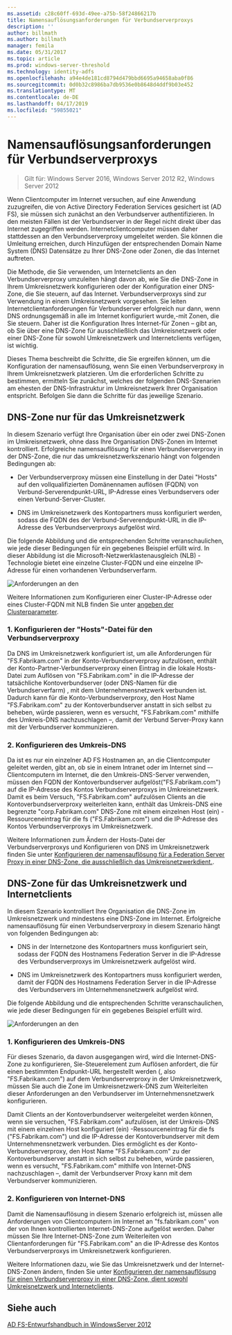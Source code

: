```yaml
---
ms.assetid: c28c60ff-693d-49ee-a75b-58f24866217b
title: Namensauflösungsanforderungen für Verbundserverproxys
description: ''
author: billmath
ms.author: billmath
manager: femila
ms.date: 05/31/2017
ms.topic: article
ms.prod: windows-server-threshold
ms.technology: identity-adfs
ms.openlocfilehash: a94e4de181cd8794d479bbd6695a94658aba0f86
ms.sourcegitcommit: 0d0b32c8986ba7db9536e0b8648d4ddf9b03e452
ms.translationtype: MT
ms.contentlocale: de-DE
ms.lasthandoff: 04/17/2019
ms.locfileid: "59855021"
---
```

# <a name="name-resolution-requirements-for-federation-server-proxies"></a>Namensauflösungsanforderungen für Verbundserverproxys

>Gilt für: Windows Server 2016, Windows Server 2012 R2, Windows Server 2012

Wenn Clientcomputer im Internet versuchen, auf eine Anwendung zuzugreifen, die von Active Directory Federation Services gesichert ist \(AD FS\), sie müssen sich zunächst an den Verbundserver authentifizieren. In den meisten Fällen ist der Verbundserver in der Regel nicht direkt über das Internet zugegriffen werden. Internetclientcomputer müssen daher stattdessen an den Verbundserverproxy umgeleitet werden. Sie können die Umleitung erreichen, durch Hinzufügen der entsprechenden Domain Name System \(DNS\) Datensätze zu Ihrer DNS-Zone oder Zonen, die das Internet auftreten.  
  
Die Methode, die Sie verwenden, um Internetclients an den Verbundserverproxy umzuleiten hängt davon ab, wie Sie die DNS-Zone in Ihrem Umkreisnetzwerk konfigurieren oder der Konfiguration einer DNS-Zone, die Sie steuern, auf das Internet. Verbundserverproxys sind zur Verwendung in einem Umkreisnetzwerk vorgesehen. Sie leiten Internetclientanforderungen für Verbundserver erfolgreich nur dann, wenn DNS ordnungsgemäß in alle im Internet konfiguriert wurde,\-mit Zonen, die Sie steuern. Daher ist die Konfiguration Ihres Internet\-für Zonen – gibt an, ob Sie über eine DNS-Zone für ausschließlich das Umkreisnetzwerk oder einer DNS-Zone für sowohl Umkreisnetzwerk und Internetclients verfügen, ist wichtig.  
  
Dieses Thema beschreibt die Schritte, die Sie ergreifen können, um die Konfiguration der namensauflösung, wenn Sie einen Verbundserverproxy in Ihrem Umkreisnetzwerk platzieren. Um die erforderlichen Schritte zu bestimmen, ermitteln Sie zunächst, welches der folgenden DNS-Szenarien am ehesten der DNS-Infrastruktur im Umkreisnetzwerk Ihrer Organisation entspricht. Befolgen Sie dann die Schritte für das jeweilige Szenario.  
  
## <a name="dns-zone-serving-only-the-perimeter-network"></a>DNS-Zone nur für das Umkreisnetzwerk  
In diesem Szenario verfügt Ihre Organisation über ein oder zwei DNS-Zonen im Umkreisnetzwerk, ohne dass Ihre Organisation DNS-Zonen im Internet kontrolliert. Erfolgreiche namensauflösung für einen Verbundserverproxy in der DNS-Zone, die nur das umkreisnetzwerkszenario hängt von folgenden Bedingungen ab:  
  
-   Der Verbundserverproxy müssen eine Einstellung in der Datei "Hosts" auf den vollqualifizierten Domänennamen auflösen \(FQDN\) von Verbund-Serverendpunkt-URL, IP-Adresse eines Verbundservers oder einen Verbund-Server-Cluster.  
  
-   DNS im Umkreisnetzwerk des Kontopartners muss konfiguriert werden, sodass die FQDN des der Verbund-Serverendpunkt-URL in die IP-Adresse des Verbundserverproxys aufgelöst wird.  
  
Die folgende Abbildung und die entsprechenden Schritte veranschaulichen, wie jede dieser Bedingungen für ein gegebenes Beispiel erfüllt wird. In dieser Abbildung ist die Microsoft-Netzwerklastenausgleich \(NLB\) -Technologie bietet eine einzelne Cluster-FQDN und eine einzelne IP-Adresse für einen vorhandenen Verbundserverfarm.  
  
![Anforderungen an den](media/adfs2_deploy_single_fs.gif)  
  
Weitere Informationen zum Konfigurieren einer Cluster-IP-Adresse oder eines Cluster-FQDN mit NLB finden Sie unter [angeben der Clusterparameter](https://go.microsoft.com/fwlink/?LinkId=75282).  
  
### <a name="1-configure-the-hosts-file-on-the-federation-server-proxy"></a>1. Konfigurieren der "Hosts"-Datei für den Verbundserverproxy  
Da DNS im Umkreisnetzwerk konfiguriert ist, um alle Anforderungen für "FS.Fabrikam.com" in der Konto-Verbundserverproxy aufzulösen, enthält der Konto-Partner-Verbundserverproxy einen Eintrag in die lokale Hosts-Datei zum Auflösen von "FS.Fabrikam.com" in die IP-Adresse der tatsächliche Kontoverbundserver \(oder DNS-Namen für die Verbundserverfarm\) , mit dem Unternehmensnetzwerk verbunden ist. Dadurch kann für die Konto-Verbundserverproxy, den Host Name "FS.Fabrikam.com" zu der Kontoverbundserver anstatt in sich selbst zu beheben, würde passieren, wenn es versucht, "FS.Fabrikam.com" mithilfe des Umkreis-DNS nachzuschlagen –, damit der Verbund Server-Proxy kann mit der Verbundserver kommunizieren.  
  
### <a name="2-configure-perimeter-dns"></a>2. Konfigurieren des Umkreis-DNS  
Da ist es nur ein einzelner AD FS Hostnamen an, an die Clientcomputer geleitet werden, gibt an, ob sie in einem Intranet oder im Internet sind –-Clientcomputern im Internet, die den Umkreis-DNS-Server verwenden, müssen den FQDN der Kontoverbundserver aufgelöst\("FS.Fabrikam.com"\) auf die IP-Adresse des Kontos Verbundserverproxys im Umkreisnetzwerk. Damit es beim Versuch, "FS.Fabrikam.com" aufzulösen Clients an die Kontoverbundserverproxy weiterleiten kann, enthält das Umkreis-DNS eine begrenzte "corp.Fabrikam.com" DNS-Zone mit einem einzelnen Host \(ein\) -Ressourceneintrag für die fs \("FS.Fabrikam.com"\) und die IP-Adresse des Kontos Verbundserverproxys im Umkreisnetzwerk.  
  
Weitere Informationen zum Ändern der Hosts-Datei der Verbundserverproxys und Konfigurieren von DNS im Umkreisnetzwerk finden Sie unter [Konfigurieren der namensauflösung für a Federation Server Proxy in einer DNS-Zone, die ausschließlich das Umkreisnetzwerkdient.](../../ad-fs/deployment/Configure-Name-Resolution-for-a-Federation-Server-Proxy-in-a-DNS-Zone-That-Serves-Only-the-Perimeter-Network.md).  
  
## <a name="dns-zone-serving-both-the-perimeter-network-and-internet-clients"></a>DNS-Zone für das Umkreisnetzwerk und Internetclients  
In diesem Szenario kontrolliert Ihre Organisation die DNS-Zone im Umkreisnetzwerk und mindestens eine DNS-Zone im Internet. Erfolgreiche namensauflösung für einen Verbundserverproxy in diesem Szenario hängt von folgenden Bedingungen ab:  
  
-   DNS in der Internetzone des Kontopartners muss konfiguriert sein, sodass der FQDN des Hostnamens Federation Server in die IP-Adresse des Verbundserverproxys im Umkreisnetzwerk aufgelöst wird.  
  
-   DNS im Umkreisnetzwerk des Kontopartners muss konfiguriert werden, damit der FQDN des Hostnamens Federation Server in die IP-Adresse des Verbundservers im Unternehmensnetzwerk aufgelöst wird.  
  
Die folgende Abbildung und die entsprechenden Schritte veranschaulichen, wie jede dieser Bedingungen für ein gegebenes Beispiel erfüllt wird.  
  
![Anforderungen an den](media/adfs2_deploy_fsp_3DNS.gif)  
  
### <a name="1-configure-perimeter-dns"></a>1. Konfigurieren des Umkreis-DNS  
Für dieses Szenario, da davon ausgegangen wird, wird die Internet-DNS-Zone zu konfigurieren, Sie-Steuerelement zum Auflösen anfordert, die für einen bestimmten Endpunkt-URL hergestellt werden \(, also "FS.Fabrikam.com"\) auf dem Verbundserverproxy in der Umkreisnetzwerk, müssen Sie auch die Zone im Umkreisnetzwerk-DNS zum Weiterleiten dieser Anforderungen an den Verbundserver im Unternehmensnetzwerk konfigurieren.  
  
Damit Clients an der Kontoverbundserver weitergeleitet werden können, wenn sie versuchen, "FS.Fabrikam.com" aufzulösen, ist der Umkreis-DNS mit einem einzelnen Host konfiguriert \(ein\) -Ressourceneintrag für die fs \("FS.Fabrikam.com"\) und die IP-Adresse der Kontoverbundserver mit dem Unternehmensnetzwerk verbunden. Dies ermöglicht es der Konto-Verbundserverproxy, den Host Name "FS.Fabrikam.com" zu der Kontoverbundserver anstatt in sich selbst zu beheben, würde passieren, wenn es versucht, "FS.Fabrikam.com" mithilfe von Internet-DNS nachzuschlagen –, damit der Verbundserver Proxy kann mit dem Verbundserver kommunizieren.  
  
### <a name="2-configure-internet-dns"></a>2. Konfigurieren von Internet-DNS  
Damit die Namensauflösung in diesem Szenario erfolgreich ist, müssen alle Anforderungen von Clientcomputern im Internet an "fs.fabrikam.com" von der von Ihnen kontrollierten Internet-DNS-Zone aufgelöst werden. Daher müssen Sie Ihre Internet-DNS-Zone zum Weiterleiten von Clientanforderungen für "FS.Fabrikam.com" an die IP-Adresse des Kontos Verbundserverproxys im Umkreisnetzwerk konfigurieren.  
  
Weitere Informationen dazu, wie Sie das Umkreisnetzwerk und der Internet-DNS-Zonen ändern, finden Sie unter [Konfigurieren der namensauflösung für einen Verbundserverproxy in einer DNS-Zone, dient sowohl Umkreisnetzwerk und Internetclients](../../ad-fs/deployment/Configure-Name-Resolution-for-a-Federation-Server-Proxy-in-a-DNS-Zone-That-Serves-Both-the-Perimeter-Network-and-Internet-Clients.md).  
  
## <a name="see-also"></a>Siehe auch
[AD FS-Entwurfshandbuch in WindowsServer 2012](AD-FS-Design-Guide-in-Windows-Server-2012.md)
